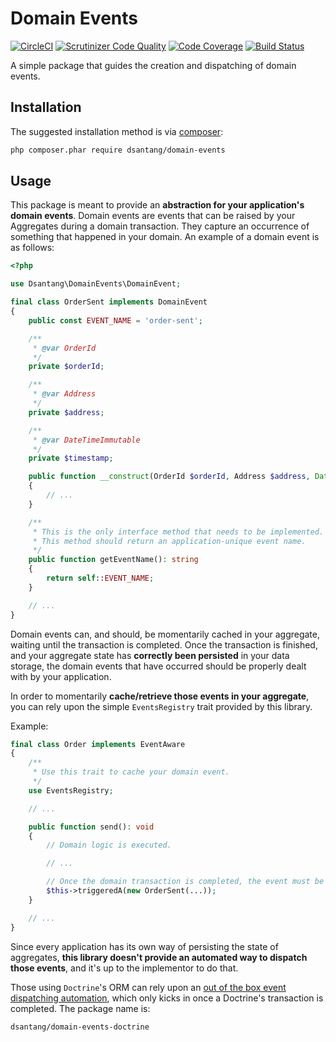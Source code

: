 # Domain Events
[![CircleCI](https://circleci.com/gh/dsantang/domain-events/tree/master.svg?style=svg)](https://circleci.com/gh/dsantang/domain-events/tree/master)
[![Scrutinizer Code Quality](https://scrutinizer-ci.com/g/dsantang/domain-events/badges/quality-score.png?b=master)](https://scrutinizer-ci.com/g/dsantang/domain-events/?branch=master)
[![Code Coverage](https://scrutinizer-ci.com/g/dsantang/domain-events/badges/coverage.png?b=master)](https://scrutinizer-ci.com/g/dsantang/domain-events/?branch=master)
[![Build Status](https://scrutinizer-ci.com/g/dsantang/domain-events/badges/build.png?b=master)](https://scrutinizer-ci.com/g/dsantang/domain-events/build-status/master)

A simple package that guides the creation and dispatching of domain events.

## Installation

The suggested installation method is via [composer](https://getcomposer.org/):

```sh
php composer.phar require dsantang/domain-events
```

## Usage

This package is meant to provide an **abstraction for your application's domain events**.
Domain events are events that can be raised by your Aggregates during a domain transaction.
They capture an occurrence of something that happened in your domain.
An example of a domain event is as follows:

```php
<?php

use Dsantang\DomainEvents\DomainEvent;

final class OrderSent implements DomainEvent
{
    public const EVENT_NAME = 'order-sent';

    /**
     * @var OrderId
     */
    private $orderId;

    /**
     * @var Address
     */
    private $address;

    /**
     * @var DateTimeImmutable
     */
    private $timestamp;

    public function __construct(OrderId $orderId, Address $address, DateTimeImmutable $timestamp)
    {
        // ...
    }

    /**
     * This is the only interface method that needs to be implemented.
     * This method should return an application-unique event name.
     */
    public function getEventName(): string
    {
        return self::EVENT_NAME;
    }

    // ...
}
```

Domain events can, and should, be momentarily cached in your aggregate, waiting until the transaction is completed.
Once the transaction is finished, and your aggregate state has **correctly been persisted** in your data storage,
the domain events that have occurred should be properly dealt with by your application.

In order to momentarily **cache/retrieve those events in your aggregate**, you can rely upon the simple `EventsRegistry` trait 
provided by this library.

Example:

```php
final class Order implements EventAware
{
    /**
     * Use this trait to cache your domain event.
     */
    use EventsRegistry;

    // ...

    public function send(): void
    {
        // Domain logic is executed.

        // ...

        // Once the domain transaction is completed, the event must be cached via this method call:
        $this->triggeredA(new OrderSent(...));
    }

    // ...
}
```

Since every application has its own way of persisting the state of aggregates,
**this library doesn't provide an automated way to dispatch those events**, and it's up to the implementor to do that.

Those using `Doctrine`'s ORM can rely upon an [out of the box event dispatching automation](https://github.com/dsantang/domain-events-doctrine),
which only kicks in once a Doctrine's transaction is completed.
The package name is:

```
dsantang/domain-events-doctrine
```
